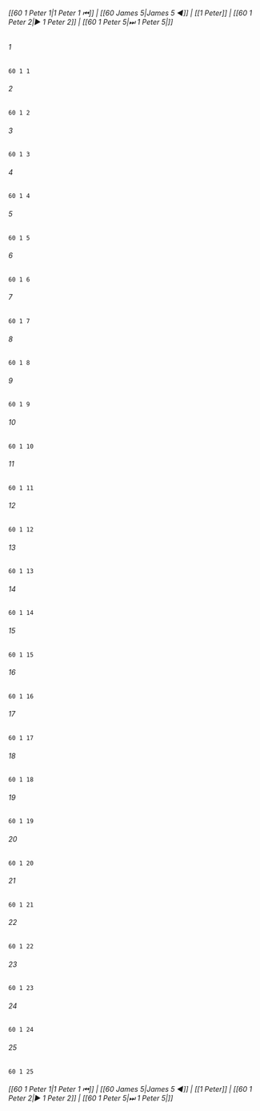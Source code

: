 
###### [[60 1 Peter 1|1 Peter 1 ⏮]] | [[60 James 5|James 5 ◀]] | [[1 Peter]] | [[60 1 Peter 2|▶ 1 Peter 2]] | [[60 1 Peter 5|⏭ 1 Peter 5|]]

###### 1
``` verse
60 1 1 
```
###### 2
``` verse
60 1 2 
```
###### 3
``` verse
60 1 3 
```
###### 4
``` verse
60 1 4 
```
###### 5
``` verse
60 1 5 
```
###### 6
``` verse
60 1 6 
```
###### 7
``` verse
60 1 7 
```
###### 8
``` verse
60 1 8 
```
###### 9
``` verse
60 1 9 
```
###### 10
``` verse
60 1 10 
```
###### 11
``` verse
60 1 11 
```
###### 12
``` verse
60 1 12 
```
###### 13
``` verse
60 1 13 
```
###### 14
``` verse
60 1 14 
```
###### 15
``` verse
60 1 15 
```
###### 16
``` verse
60 1 16 
```
###### 17
``` verse
60 1 17 
```
###### 18
``` verse
60 1 18 
```
###### 19
``` verse
60 1 19 
```
###### 20
``` verse
60 1 20 
```
###### 21
``` verse
60 1 21 
```
###### 22
``` verse
60 1 22 
```
###### 23
``` verse
60 1 23 
```
###### 24
``` verse
60 1 24 
```
###### 25
``` verse
60 1 25 
```

###### [[60 1 Peter 1|1 Peter 1 ⏮]] | [[60 James 5|James 5 ◀]] | [[1 Peter]] | [[60 1 Peter 2|▶ 1 Peter 2]] | [[60 1 Peter 5|⏭ 1 Peter 5|]]

